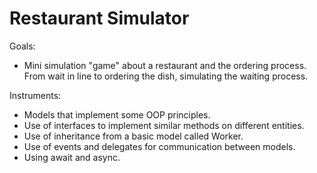 # Restaurant Simulator

Goals:
- Mini simulation "game" about a restaurant and the ordering process. From wait in line to ordering the dish, simulating the waiting process.

Instruments:
- Models that implement some OOP principles.
- Use of interfaces to implement similar methods on different entities.
- Use of inheritance from a basic model called Worker.
- Use of events and delegates for communication between models.
- Using await and async.
